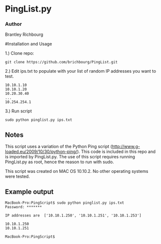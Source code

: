 # PingList.py
### Author
Brantley Richbourg <brichbourg AT gmail.com>

#Installation and Usage

1.) Clone repo:

	git clone https://github.com/brichbourg/PingList.git

2.) Edit ips.txt to populate with your list of random IP addresses you want to test.

	10.10.1.10
	10.10.1.20
	10.20.30.40
	...
	10.254.254.1	

3.) Run script

	sudo python pinglist.py ips.txt

## Notes

This script uses a variation of the Python Ping script (http://www.g-loaded.eu/2009/10/30/python-ping/).  This code is included in this repo and is imported by PingList.py.  The use of this script requires running PingList.py as root, hence the reason to run with sudo.

This script was created on MAC OS 10.10.2.  No other operating systems were tested.

## Example output

	MacBook-Pro:PingScript$ sudo python pinglist.py ips.txt 
	Password: *******

	IP addresses are  ['10.10.1.250', '10.10.1.251', '10.10.1.253']

	10.10.1.250
	10.10.1.251

	MacBook-Pro:PingScript$ 

